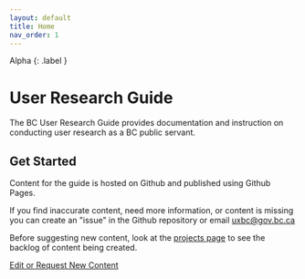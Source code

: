 ```yaml
---
layout: default
title: Home
nav_order: 1
---
```


Alpha
{: .label }
# User Research Guide

The BC User Research Guide provides documentation and instruction on conducting user research as a BC public servant. 

## Get Started

Content for the guide is hosted on Github and published using Github Pages.

If you find inaccurate content, need more information, or content is missing you can create an "issue" in the Github repository or email <uxbc@gov.bc.ca>

Before suggesting new content, look at the [projects page](https://github.com/bcgov/user-research-guide/projects/1) to see the backlog of content being created.

[Edit or Request New Content](https://github.com/bcgov/user-research-guide/issues/new/choose)
